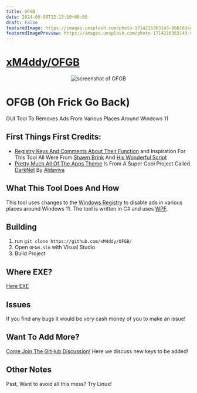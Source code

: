 ```yaml
---
title: OFGB
date: 2024-05-08T12:15:10+08:00
draft: False
featuredImage: https://images.unsplash.com/photo-1714216363143-960163ac6afa?ixid=M3w0NjAwMjJ8MHwxfHJhbmRvbXx8fHx8fHx8fDE3MTUxNDE2NDd8&ixlib=rb-4.0.3
featuredImagePreview: https://images.unsplash.com/photo-1714216363143-960163ac6afa?ixid=M3w0NjAwMjJ8MHwxfHJhbmRvbXx8fHx8fHx8fDE3MTUxNDE2NDd8&ixlib=rb-4.0.3
---
```


# [xM4ddy/OFGB](https://github.com/xM4ddy/OFGB)

<p align="center">
  <img src="https://i.ibb.co/Mnsxwtc/ofgbv03.png" alt="screenshot of OFGB" />
</p>

# OFGB (Oh Frick Go Back)
GUI Tool To Removes Ads From Various Places Around Windows 11
<br/>

## First Things First Credits:
- [Registry Keys And Comments About Their Function](https://github.com/xM4ddy/OFGB/blob/92756276178137bb78d7c563733dde0d24f13aff/MainWindow.xaml.cs#L33) and Inspiration For This Tool All Were From [Shawn Brink](https://www.elevenforum.com/members/brink.2/) And [His Wonderful Script](https://www.elevenforum.com/t/disable-ads-in-windows-11.8004/)
- [Pretty Much All Of The Apps Theme](https://github.com/xM4ddy/OFGB/blob/main/dark.xaml) Is From A Super Cool Project Called [DarkNet](https://github.com/Aldaviva/DarkNet) By [Aldaviva](https://github.com/Aldaviva)

## What This Tool Does And How
This tool uses changes to the [Windows Registry](https://en.wikipedia.org/wiki/Windows_Registry) to disable ads in various places around Windows 11. The tool is written in C# and uses [WPF](https://en.wikipedia.org/wiki/Windows_Presentation_Foundation).
<br/>

## Building
1) run `git clone https://github.com/xM4ddy/OFGB/`
2) Open `OFGB.sln` with Visual Studio
3) Build Project
## Where EXE?

[Here EXE](https://github.com/xM4ddy/OFGB/releases/latest)

## Issues
If you find any bugs it would be very cash money of you to make an issue!

## Want To Add More?
[Come Join The GitHub Discussion!](https://github.com/xM4ddy/OFGB/discussions/15) Here we discuss new keys to be added! 

## Other Notes
Psst, Want to avoid all this mess? Try Linux!
